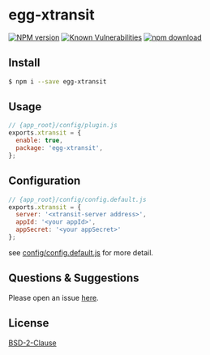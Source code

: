 # egg-xtransit

[![NPM version][npm-image]][npm-url]
[![Known Vulnerabilities][snyk-image]][snyk-url]
[![npm download][download-image]][download-url]

[npm-image]: https://img.shields.io/npm/v/egg-xtransit.svg?style=flat-square
[npm-url]: https://npmjs.org/package/egg-xtransit
[travis-image]: https://img.shields.io/travis/eggjs/egg-xtransit.svg?style=flat-square
[travis-url]: https://travis-ci.org/eggjs/egg-xtransit
[codecov-image]: https://img.shields.io/codecov/c/github/eggjs/egg-xtransit.svg?style=flat-square
[codecov-url]: https://codecov.io/github/eggjs/egg-xtransit?branch=master
[david-image]: https://img.shields.io/david/eggjs/egg-xtransit.svg?style=flat-square
[david-url]: https://david-dm.org/x-profiler/egg-xtransit
[snyk-image]: https://snyk.io/test/npm/egg-xtransit/badge.svg?style=flat-square
[snyk-url]: https://snyk.io/test/npm/egg-xtransit
[download-image]: https://img.shields.io/npm/dm/egg-xtransit.svg?style=flat-square
[download-url]: https://npmjs.org/package/egg-xtransit

## Install

```bash
$ npm i --save egg-xtransit
```

## Usage

```js
// {app_root}/config/plugin.js
exports.xtransit = {
  enable: true,
  package: 'egg-xtransit',
};
```

## Configuration

```js
// {app_root}/config/config.default.js
exports.xtransit = {
  server: '<xtransit-server address>',
  appId: '<your appId>',
  appSecret: '<your appSecret>'
};
```

see [config/config.default.js](config/config.default.js) for more detail.

## Questions & Suggestions

Please open an issue [here](https://github.com/X-Profiler/egg-xtransit/issues).

## License

[BSD-2-Clause](LICENSE)
